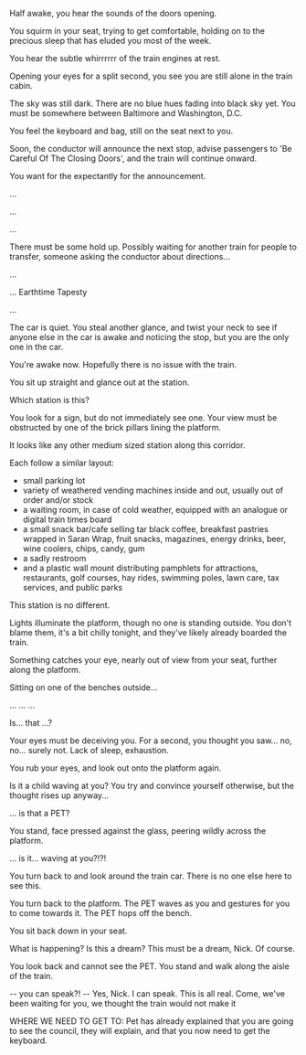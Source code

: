 Half awake, you hear the sounds of the doors opening.

You squirm in your seat, trying to get comfortable, holding on to the precious sleep that has eluded you most of the week.

You hear the subtle whirrrrrr of the train engines at rest.

Opening your eyes for a split second, you see you are still alone in the train cabin.

The sky was still dark. There are no blue hues fading into black sky yet. You must be somewhere between Baltimore and Washington, D.C.

You feel the keyboard and bag, still on the seat next to you.

Soon, the conductor will announce the next stop, advise passengers to 'Be Careful Of The Closing Doors', and the train will continue onward.

You want for the expectantly for the announcement.

...

...

...

There must be some hold up. Possibly waiting for another train for people to transfer, someone asking the conductor about directions...

...

... Earthtime Tapesty

...

The car is quiet. You steal another glance, and twist your neck to see if anyone else in the car is awake and noticing the stop, but you are the only one in the car.

You're awake now. Hopefully there is no issue with the train.

You sit up straight and glance out at the station.

Which station is this?

You look for a sign, but do not immediately see one. Your view must be obstructed by one of the brick pillars lining the platform.

It looks like any other medium sized station along this corridor.

Each follow a similar layout:

* small parking lot
* variety of weathered vending machines inside and out, usually out of order and/or stock
* a waiting room, in case of cold weather, equipped with an analogue or digital train times board
* a small snack bar/cafe selling tar black coffee, breakfast pastries wrapped in Saran Wrap, fruit snacks, magazines, energy drinks, beer, wine coolers, chips, candy, gum
* a sadly restroom
* and a plastic wall mount distributing pamphlets for attractions, restaurants, golf courses, hay rides, swimming poles, lawn care, tax services, and public parks

This station is no different.

Lights illuminate the platform, though no one is standing outside. You don't blame them, it's a bit chilly tonight, and they've likely already boarded the train.

Something catches your eye, nearly out of view from your seat, further along the platform.

Sitting on one of the benches outside...

...
...
...

Is... that ...?

Your eyes must be deceiving you. For a second, you thought you saw... no, no... surely not. Lack of sleep, exhaustion.

You rub your eyes, and look out onto the platform again.

Is it a child waving at you? You try and convince yourself otherwise, but the thought rises up anyway...

... is that a PET?

You stand, face pressed against the glass, peering wildly across the platform.

... is it... waving at you?!?!

You turn back to and look around the train car. There is no one else here to see this.

You turn back to the platform. The PET waves as you and gestures for you to come towards it. The PET hops off the bench.

You sit back down in your seat.

What is happening?
Is this a dream?
This must be a dream, Nick.
Of course.

You look back and cannot see the PET. You stand and walk along the aisle of the train.

-- you can speak?!
-- Yes, Nick. I can speak. This is all real. Come, we've been waiting for you, we thought the train would not make it

WHERE WE NEED TO GET TO: Pet has already explained that you are going to see the council, they will explain, and that you now need to get the keyboard.
